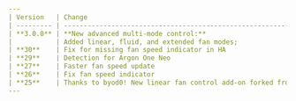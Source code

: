 ```yaml
---
| Version   | Change                                                                                      |
| --------- | ------------------------------------------------------------------------------------------- |
| **3.0.0** | **New advanced multi-mode control:**                                                        |
|           | Added linear, fluid, and extended fan modes;                                                |
| **30**    | Fix for missing fan speed indicator in HA                                                   |
| **29**    | Detection for Argon One Neo                                                                 |
| **27**    | Faster fan speed update                                                                     |
| **26**    | Fix fan speed indicator                                                                     |
| **25**    | Thanks to byod0! New linear fan control add-on forked from v24.0                            |
---
```

